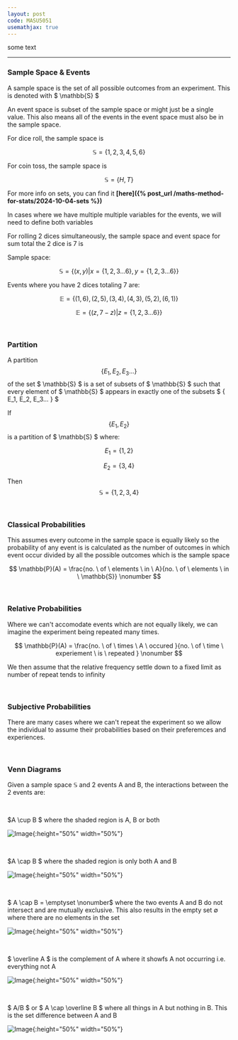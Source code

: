 ```yaml
---
layout: post
code: MASU5051
usemathjax: true
---
```

 
some text

***

### Sample Space & Events

A sample space is the set of all possible outcomes from an experiment. This is denoted with $ \mathbb{S} $

An event space is subset of the sample space or might just be a single value. This also means all of the events in the event space must also be in the sample space.

For dice roll, the sample space is 

$$ \mathbb{S} = \{1,2,3,4,5,6\} \nonumber$$

For coin toss, the sample space is 

$$ \mathbb{S} = \{H,T\} \nonumber$$

For more info on sets, you can find it **[here]({% post_url /maths-method-for-stats/2024-10-04-sets %})**

In cases where we have multiple multiple variables for the events, we will need to define both variables

For rolling 2 dices simultaneously, the sample space and event space for sum total the 2 dice is 7 is

Sample space:

$$ \mathbb{S} = \{ (x,y) | x=\{1,2,3...6\}, y=\{1,2,3...6\} \} \nonumber$$

Events where you have 2 dices totaling 7 are:

$$ \mathbb{E} = \{(1,6),(2,5),(3,4),(4,3),(5,2),(6,1) \} \nonumber$$

$$ \mathbb{E} = \{(z,7-z) | z = \{1,2,3...6\} \} \nonumber$$

<br>

### Partition

A partition $$ \{ E_1, E_2, E_3... \} $$ of the set $ \mathbb{S} $ is a set of subsets of $ \mathbb{S} $ such that every element of $ \mathbb{S} $ appears in exactly one of the subsets $ \{ E_1, E_2, E_3... \} $

If $$ \{ E_1, E_2 \} $$ is a partition of $ \mathbb{S} $ where:

$$  E_1 = \{1,2\} \nonumber$$

$$  E_2 = \{3,4\} \nonumber$$

Then $$ \mathbb{S} = \{ 1,2,3,4 \} \nonumber$$

<br>

### Classical Probabilities

This assumes every outcome in the sample space is equally likely so the probability of any event is is calculated as the number of outcomes in which event occur divided by all the possible outcomes which is the sample space

$$ \mathbb{P}(A) = \frac{no. \ of \ elements \ in \ A}{no. \ of \ elements \ in \ \mathbb{S}} \nonumber $$

<br>

### Relative Probabilities

Where we can't accomodate events which are not equally likely, we can imagine the experiment being repeated many times.

$$ \mathbb{P}(A) = \frac{no. \ of \ times \ A \ occured }{no. \ of \ time \ experiement \ is \ repeated } \nonumber $$

We then assume that the relative frequency settle down to a fixed limit as number of repeat tends to infinity

<br>

### Subjective Probabilities

There are many cases where we can't repeat the experiment so we allow the individual to assume their probabilities based on their preferemces and experiences.

<br>

### Venn Diagrams

Given a sample space ${\mathbb{S}}$ and 2 events A and B, the interactions between the 2 events are:

<br>

$A \cup B $ where the shaded region is A, B or both

![Image](/assets/images/set_union.png){:height="50%" width="50%"}

<br>


$A \cap B $ where the shaded region is only both A and B 

![Image](/assets/images/set_intersect.png){:height="50%" width="50%"}

<br>

$ A \cap B = \emptyset \nonumber$ where the two events A and B do not intersect and are mutually exclusive. This also results in the empty set $\emptyset$ where there are no elements in the set

![Image](/assets/images/set_mutually_exclusive.png){:height="50%" width="50%"}

<br>

$ \overline A $ is the complement of A where it showfs A not occurring i.e. everything not A

![Image](/assets/images/set_complement.png){:height="50%" width="50%"}

<br>

$ A/B $ or $ A \cap \overline B $ where all things in A but nothing in B. This is the set difference between A and B

![Image](/assets/images/set_difference.png){:height="50%" width="50%"}

